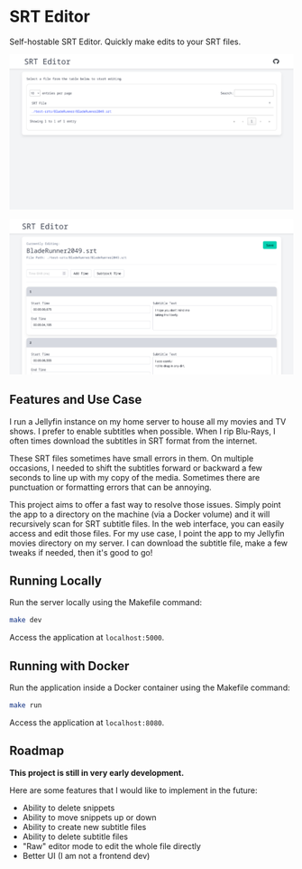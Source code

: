 # SRT Editor

Self-hostable SRT Editor. Quickly make edits to your SRT files.

![home](home.png)

![editor](editor.png)

## Features and Use Case

I run a Jellyfin instance on my home server to house all my movies and TV shows. I prefer to enable subtitles when possible. When I rip Blu-Rays, I often times download the subtitles in SRT format from the internet. 

These SRT files sometimes have small errors in them. On multiple occasions, I needed to shift the subtitles forward or backward a few seconds to line up with my copy of the media. Sometimes there are punctuation or formatting errors that can be annoying.

This project aims to offer a fast way to resolve those issues. Simply point the app to a directory on the machine (via a Docker volume) and it will recursively scan for SRT subtitle files. In the web interface, you can easily access and edit those files. For my use case, I point the app to my Jellyfin movies directory on my server. I can download the subtitle file, make a few tweaks if needed, then it's good to go!

## Running Locally

Run the server locally using the Makefile command:

```sh
make dev
```

Access the application at `localhost:5000`.

## Running with Docker

Run the application inside a Docker container using the Makefile command:

```sh
make run
```

Access the application at `localhost:8080`.

## Roadmap

**This project is still in very early development.** 

Here are some features that I would like to implement in the future:
- Ability to delete snippets
- Ability to move snippets up or down
- Ability to create new subtitle files
- Ability to delete subtitle files
- "Raw" editor mode to edit the whole file directly
- Better UI (I am not a frontend dev)

